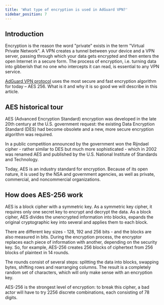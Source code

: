 ```yaml
---
title: 'What type of encryption is used in AdGuard VPN?'
sidebar_position: 7
---
```


## Introduction

Encryption is the reason the word "private" exists in the term "Virtual Private Network". A VPN creates a tunnel between your device and a VPN server, passing through which your data gets encrypted and then enters the open Internet in a secure form. The process of encryption, i.e. turning data into gibberish that no one who intercepts it can read, is essential to any VPN service.  

[AdGuard VPN protocol](adguard-vpn-protocol.mdx) uses the most secure and fast encryption algorithm for today – AES 256. What is it and why it is so good we will describe in this article.

## AES historical tour 

AES (Advanced Encryption Standard) encryption was developed in the late 20th century at the U.S. government request: the existing Data Encryption Standard (DES) had become obsolete and a new, more secure encryption algorithm was required.

In a public competition announced by the government won the Rijndael cipher - rather similar to DES but much more sophisticated - which in 2002 was renamed AES and published by the U.S. National Institute of Standards and Technology.

Today, AES is an industry standard for encryption. Because of its open nature, it is used by the NSA and government agencies, as well as private, commercial, and noncommercial organizations. 

## How does AES-256 work

AES is a block cipher with a symmetric key. As a symmetric key cipher, it requires only one secret key to encrypt and decrypt the data. As a block cipher, AES divides the unencrypted information into blocks, expands the original cryptographic key into several and applies them to each block. 

There are different key sizes - 128, 192 and 256 bits - and the blocks are also measured in bits. During the encryption process, the encryptor replaces each piece of information with another, depending on the security key. So, for example, AES-256 creates 256 blocks of ciphertext from 256 blocks of plaintext in 14 rounds.

The rounds consist of several steps: splitting the data into blocks, swapping bytes, shifting rows and rearranging columns. The result is a completely random set of characters, which will only make sense with an encryption key.

AES-256 is the strongest level of encryption: to break this cipher, a bad actor will have to try 2256 discrete combinations, each consisting of 78 digits.
